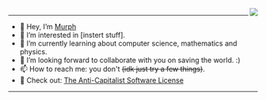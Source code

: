 <img align="right" src="https://github-readme-stats.vercel.app/api/top-langs/?username=StrangeGirlMurph&theme=omni&hide=Jupyter%20Notebook&custom_title=Languages" />

---

- 👋 Hey, I’m [Murph](https://strangegirlmurph.me)
- 👀 I’m interested in [instert stuff]. 
- 🌱 I’m currently learning about computer science, mathematics and physics.
- 💞️ I’m looking forward to collaborate with you on saving the world. :)
- 📫 How to reach me: you don't ~~(idk just try a few things)~~.
- 🦄 Check out: [The Anti-Capitalist Software License](https://anticapitalist.software/)  

--- 
